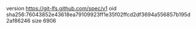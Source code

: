 version https://git-lfs.github.com/spec/v1
oid sha256:76043852e43618ea79109923ff1e35f02ffcd2df3694a556857b195d2af86246
size 6906
